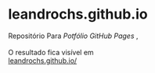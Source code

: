 # leandrochs.github.io
Repositório Para _Potfólio GitHub Pages_ ,<br><br>
O resultado fica visível em <br> 
[leandrochs.github.io/](https://leandrochs.github.io/)
